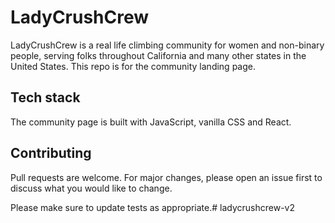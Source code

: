 # LadyCrushCrew

LadyCrushCrew is a real life climbing community for women and non-binary people, serving folks throughout California and many other states in the United States. This repo is for the community landing page.

## Tech stack

The community page is built with JavaScript, vanilla CSS and React.

## Contributing
Pull requests are welcome. For major changes, please open an issue first to discuss what you would like to change.

Please make sure to update tests as appropriate.# ladycrushcrew-v2
